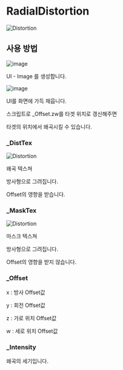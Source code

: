 # RadialDistortion

![Distortion](https://user-images.githubusercontent.com/22467083/202232759-9368415d-55bb-411c-8edc-19717090d57a.gif)

## 사용 방법

![image](https://user-images.githubusercontent.com/22467083/202233954-abc2c73b-f7b5-48f4-bfc3-ced56a034021.png)

UI - Image 를 생성합니다.

![image](https://user-images.githubusercontent.com/22467083/202234135-567b536c-aec8-4e4b-86f7-b3262817fc12.png)

UI를 화면에 가득 채웁니다.

스크립트로 _Offset.zw를 타겟 위치로 갱신해주면

타겟의 위치에서 왜곡시킬 수 있습니다.


### _DistTex

![Distortion](https://user-images.githubusercontent.com/22467083/202232842-69b6f841-d59e-413c-b18f-f13e19c49a57.png)

왜곡 텍스쳐

방사형으로 그려집니다.

Offset의 영향을 받습니다.



### _MaskTex

![Distortion](https://user-images.githubusercontent.com/22467083/202232842-69b6f841-d59e-413c-b18f-f13e19c49a57.png)

마스크 텍스쳐

방사형으로 그려집니다.

Offset의 영향을 받지 않습니다.


### _Offset

x : 방사 Offset값

y : 회전 Offset값

z : 가로 위치 Offset값

w : 세로 위치 Offset값


### _Intensity

왜곡의 세기입니다.
